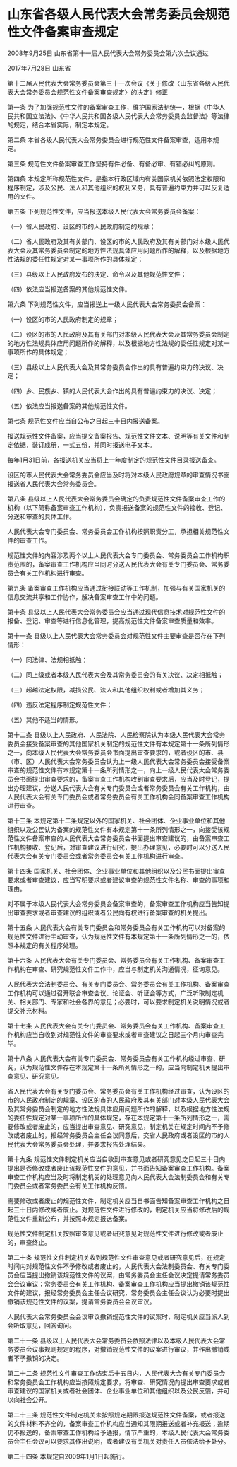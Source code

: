 # 山东省各级人民代表大会常务委员会规范性文件备案审查规定

2008年9月25日 山东省第十一届人民代表大会常务委员会第六次会议通过

2017年7月28日 山东省

第十二届人民代表大会常务委员会第三十一次会议《关于修改〈山东省各级人民代表大会常务委员会规范性文件备案审查规定〉的决定》修正



第一条 为了加强规范性文件的备案审查工作，维护国家法制统一，根据《中华人民共和国立法法》、《中华人民共和国各级人民代表大会常务委员会监督法》等法律的规定，结合本省实际，制定本规定。

第二条 本省各级人民代表大会常务委员会进行规范性文件备案审查，适用本规定。

第三条 规范性文件备案审查工作坚持有件必备、有备必审、有错必纠的原则。

第四条 本规定所称规范性文件，是指本行政区域内有关国家机关依照法定权限和程序制定，涉及公民、法人和其他组织的权利义务，具有普遍约束力并可以反复适用的文件。

第五条 下列规范性文件，应当报送本级人民代表大会常务委员会备案：

（一）省人民政府、设区的市的人民政府制定的规章；

（二）省人民政府及其有关部门、设区的市的人民政府及其有关部门对本级人民代表大会及其常务委员会制定的地方性法规具体应用问题所作的解释，以及根据地方性法规的委任性规定对某一事项所作的具体规定；

（三）县级以上人民政府发布的决定、命令以及其他规范性文件；

（四）依法应当报送备案的其他规范性文件。

第六条 下列规范性文件，应当报送上一级人民代表大会常务委员会备案：

（一）设区的市的人民政府制定的规章；

（二）设区的市的人民政府及其有关部门对本级人民代表大会及其常务委员会制定的地方性法规具体应用问题所作的解释，以及根据地方性法规的委任性规定对某一事项所作的具体规定；

（三）县级以上人民代表大会及其常务委员会作出的具有普遍约束力的决议、决定；

（四）乡、民族乡、镇的人民代表大会作出的具有普遍约束力的决议、决定；

（五）依法应当报送备案的其他规范性文件。

第七条 规范性文件应当自公布之日起三十日内报送备案。

报送规范性文件备案，应当提交备案报告、规范性文件文本、说明等有关文件和制定依据，装订成册，一式五份，并同时报送电子文本。

每年1月31日前，各报送机关应当将上一年度制定的规范性文件目录报送备查。

设区的市人民代表大会常务委员会应当及时将对本级人民政府规章的审查情况书面报送省人民代表大会常务委员会。

第八条 县级以上人民代表大会常务委员会确定的负责规范性文件备案审查工作的机构（以下简称备案审查工作机构），负责报送备案的规范性文件的接收、登记、分送和审查的具体工作。

人民代表大会专门委员会、常务委员会工作机构按照职责分工，承担相关规范性文件的审查工作。

规范性文件的内容涉及两个以上人民代表大会专门委员会、常务委员会工作机构职责范围的，备案审查工作机构应当同时分送人民代表大会有关专门委员会、常务委员会有关工作机构进行审查。

第九条 备案审查工作机构应当通过衔接联动等工作机制，加强与有关国家机关的信息交流共享和工作协作，解决备案审查工作中的问题。

第十条 县级以上人民代表大会常务委员会应当通过现代信息技术对规范性文件的报备、登记、审查等进行信息化管理，提高规范性文件备案审查质量和效率。

第十一条 县级以上人民代表大会常务委员会对规范性文件主要审查是否存在下列情形：

（一）同法律、法规相抵触；

（二）同上级或者本级人民代表大会及其常务委员会的有关决议、决定相抵触；

（三）超越法定权限，减损公民、法人和其他组织权利或者增加其义务；

（四）违反法定程序制定规范性文件；

（五）其他不适当的情形。

第十二条 县级以上人民政府、人民法院、人民检察院认为本级人民代表大会常务委员会接受备案审查的其他国家机关制定的规范性文件有本规定第十一条所列情形之一，向本级人民代表大会常务委员会书面提出审查要求的，或者设区的市、县（市、区）人民代表大会常务委员会认为上一级人民代表大会常务委员会接受备案审查的规范性文件有本规定第十一条所列情形之一，向上一级人民代表大会常务委员会书面提出审查要求的，备案审查工作机构收到审查要求后，应当及时登记，提出办理建议，分送人民代表大会有关专门委员会或者常务委员会有关工作机构，由人民代表大会有关专门委员会或者常务委员会有关工作机构会同备案审查工作机构进行审查。

第十三条 本规定第十二条规定以外的国家机关、社会团体、企业事业单位和其他组织以及公民认为备案的规范性文件有本规定第十一条所列情形之一，向接受该规范性文件备案审查的人民代表大会常务委员会书面提出审查建议的，由备案审查工作机构接收、登记后，对审查建议进行研究，提出办理意见，必要时可以分送人民代表大会有关专门委员会或者常务委员会有关工作机构进行审查。

第十四条 国家机关、社会团体、企业事业单位和其他组织以及公民书面提出审查要求或者审查建议，应当写明要求或者建议审查的规范性文件名称、审查的事项和理由。

对不属于本级人民代表大会常务委员会备案审查的，备案审查工作机构应当告知提出审查要求或者审查建议的组织或者公民向有权进行备案审查的机关提出。

第十五条 人民代表大会有关专门委员会和常务委员会有关工作机构可以对备案的规范性文件进行主动审查，认为规范性文件有本规定第十一条所列情形之一的，依照本规定的有关程序处理。

第十六条 人民代表大会有关专门委员会、常务委员会有关工作机构、备案审查工作机构在审查、研究规范性文件工作中，应当与制定机关沟通情况，征询意见。

人民代表大会法制委员会、有关专门委员会、常务委员会有关工作机构、备案审查工作机构可以通过召开联合审查会议、论证会、听证会等方式，广泛听取制定机关、相关部门、专家和社会各界的意见；必要时，可以要求制定机关说明情况或者提交补充材料。

第十七条 人民代表大会有关专门委员会、常务委员会有关工作机构、备案审查工作机构应当自收到对规范性文件的审查要求或者审查建议之日起三个月内审查完毕。

第十八条 人民代表大会有关专门委员会、常务委员会有关工作机构经过审查、研究，认为规范性文件存在本规定第十一条所列情形之一的，应当向制定机关提出审查意见、研究意见。

省人民代表大会有关专门委员会、常务委员会有关工作机构经过审查，认为设区的市的人民政府制定的规章、设区的市的人民政府及其有关部门对本级人民代表大会及其常务委员会制定的地方性法规具体应用问题所作的解释，以及根据地方性法规的委任性规定对某一事项所作的具体规定，存在本规定第十一条所列情形之一，需要修改或者废止的，应当提出审查意见、研究意见，制定机关在规定时间内不予修改或者废止的，报经常务委员会主任会议同意后，交省人民政府或者设区的市的人民代表大会常务委员会处理，并要求报告处理结果。

第十九条 规范性文件制定机关应当自收到审查意见或者研究意见之日起三十日内提出是否修改或者废止该规范性文件的意见，并书面告知备案审查工作机构。备案审查工作机构应当及时将制定机关的处理意见向人民代表大会法制委员会和有关专门委员会或者常务委员会有关工作机构反馈。

需要修改或者废止的规范性文件，制定机关应当自书面告知备案审查工作机构之日起三十日内修改或者废止。对规范性文件进行修改的，制定机关应当将修改后的规范性文件重新公布，并按照本规定报送备案。

规范性文件制定机关按照审查意见或者研究意见对规范性文件进行修改或者废止的，审查终止。

第二十条 规范性文件制定机关收到规范性文件审查意见或者研究意见后，在规定时间内对规范性文件不予修改或者废止的，人民代表大会法制委员会、有关专门委员会应当提出撤销该规范性文件的议案，由常务委员会主任会议决定提请常务委员会会议审议；常务委员会有关工作机构、备案审查工作机构应当提出撤销该规范性文件的建议，报经常务委员会主任会议研究，常务委员会主任会议认为必要时提出撤销该规范性文件的议案，提请常务委员会会议审议。

人民代表大会常务委员会会议审议撤销规范性文件的议案时，制定机关应当派人到会听取意见，回答询问。

第二十一条 县级以上人民代表大会常务委员会依照法律以及本级人民代表大会常务委员会议事规则规定的程序，对撤销规范性文件的议案进行审议，并作出撤销或者不予撤销的决定。

第二十二条 规范性文件审查工作结束后十五日内，人民代表大会有关专门委员会和常务委员会工作机构应当按照规定要求，将审查、研究情况向提出审查要求或者审查建议的国家机关或者社会团体、企业事业单位和其他组织以及公民反馈，并可以向社会公开。

第二十三条 规范性文件制定机关未按照规定期限报送规范性文件备案，或者报送的文件材料不齐全的，备案审查工作机构应当通知其限期报送或者补充报送；逾期仍不报送的，备案审查工作机构给予通报，情节严重的，本级人民代表大会常务委员会主任会议可以要求其作出说明，或者建议有关机关对责任人员依法给予处分。

第二十四条 本规定自2009年1月1日起施行。